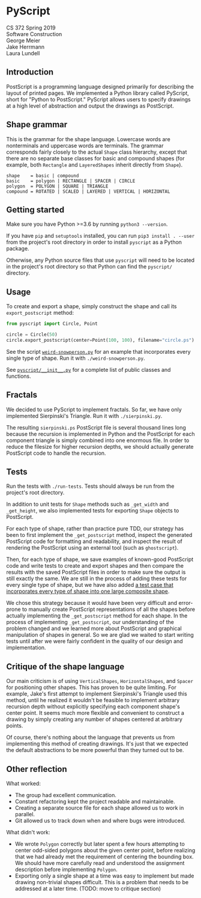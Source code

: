 # PyScript

CS 372 Spring 2019\
Software Construction\
George Meier\
Jake Herrmann\
Laura Lundell

## Introduction

PostScript is a programming language designed primarily for describing the
layout of printed pages. We implemented a Python library called PyScript, short
for "Python to PostScript." PyScript allows users to specify drawings at a high
level of abstraction and output the drawings as PostScript.

## Shape grammar

This is the grammar for the shape language. Lowercase words are nonterminals
and uppercase words are terminals. The grammar corresponds fairly closely to
the actual `Shape` class hierarchy, except that there are no separate base
classes for basic and compound shapes (for example, both `Rectangle` and
`LayeredShapes` inherit directly from `Shape`).

```
shape    = basic | compound
basic    = polygon | RECTANGLE | SPACER | CIRCLE
polygon  = POLYGON | SQUARE | TRIANGLE
compound = ROTATED | SCALED | LAYERED | VERTICAL | HORIZONTAL
```

## Getting started

Make sure you have Python >=3.6 by running `python3 --version`.

If you have `pip` and `setuptools` installed, you can run `pip3 install .
--user` from the project's root directory in order to install `pyscript` as a
Python package.

Otherwise, any Python source files that use `pyscript` will need to be located
in the project's root directory so that Python can find the `pyscript/`
directory.

## Usage

To create and export a shape, simply construct the shape and call its
`export_postscript` method:

```python
from pyscript import Circle, Point

circle = Circle(50)
circle.export_postscript(center=Point(100, 100), filename="circle.ps")
```

See the script [`weird-snowperson.py`](weird-snowperson.py) for an example that
incorporates every single type of shape. Run it with `./weird-snowperson.py`.

See [`pyscript/__init__.py`](pyscript/__init__.py) for a complete list of
public classes and functions.

## Fractals

We decided to use PyScript to implement fractals. So far, we have only
implemented Sierpinski's Triangle. Run it with `./sierpinski.py`.

The resulting `sierpinski.ps` PostScript file is several thousand lines long
because the recursion is implemented in Python and the PostScript for each
component triangle is simply combined into one enormous file. In order to
reduce the filesize for higher recursion depths, we should actually generate
PostScript code to handle the recursion.

## Tests

Run the tests with `./run-tests`. Tests should always be run from the project's
root directory.

In addition to unit tests for `Shape` methods such as `_get_width` and
`_get_height`, we also implemented tests for exporting `Shape` objects to
PostScript.

For each type of shape, rather than practice pure TDD, our strategy has been to
first implement the `_get_postscript` method, inspect the generated PostScript
code for formatting and readability, and inspect the result of rendering the
PostScript using an external tool (such as `ghostscript`).

Then, for each type of shape, we save examples of known-good PostScript code
and write tests to create and export shapes and then compare the results with
the saved PostScript files in order to make sure the output is still exactly
the same. We are still in the process of adding these tests for every single
type of shape, but we have also added [a test case that incorporates every type
of shape into one large composite shape](tests/test_all_shapes.py).

We chose this strategy because it would have been very difficult and
error-prone to manually create PostScript representations of all the shapes
before actually implementing the `_get_postscript` method for each shape. In
the process of implementing `_get_postscript`, our understanding of the problem
changed and we learned more about PostScript and graphical manipulation of
shapes in general. So we are glad we waited to start writing tests until after
we were fairly confident in the quality of our design and implementation.

## Critique of the shape language

Our main criticism is of using `VerticalShapes`, `HorizontalShapes`, and
`Spacer` for positioning other shapes. This has proven to be quite limiting.
For example, Jake's first attempt to implement Sierpinski's Triangle used this
method, until he realized it wouldn't be feasible to implement arbitrary
recursion depth without explicitly specifying each component shape's center
point. It seems much more flexible and convenient to construct a drawing by
simply creating any number of shapes centered at arbitrary points.

Of course, there's nothing about the language that prevents us from
implementing this method of creating drawings. It's just that we expected the
default abstractions to be more powerful than they turned out to be.

## Other reflection

What worked:

- The group had excellent communication.
- Constant refactoring kept the project readable and maintainable.
- Creating a separate source file for each shape allowed us to work in
  parallel.
- Git allowed us to track down when and where bugs were introduced.

What didn't work:

- We wrote `Polygon` correctly but later spent a few hours attempting to center
  odd-sided polygons about the given center point, before realizing that we had
  already met the requirement of centering the bounding box. We should have
  more carefully read and understood the assignment description before
  implementing `Polygon`.
- Exporting only a single shape at a time was easy to implement but made
  drawing non-trivial shapes difficult. This is a problem that needs to be
  addressed at a later time. (TODO: move to critique section)
